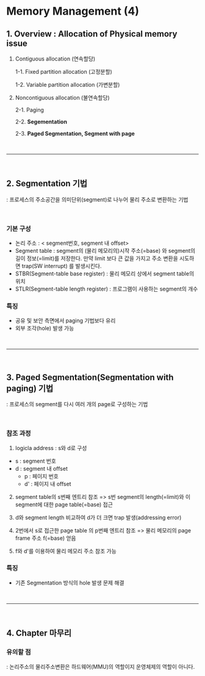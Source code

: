 # Memory Management (4)

## 1. Overview : Allocation of Physical memory issue

1. Contiguous allocation (연속할당)

    1-1. Fixed partition allocation (고정분할)

    1-2. Variable partition allocation (가변분할)

2. Noncontiguous allocation (불연속할당)

    2-1. Paging

    2-2. **Segementation**

    2-3. **Paged Segmentation, Segment with page**

<br/>

--- 

<br/>

## 2. Segmentation 기법

: 프로세스의 주소공간을 의미단위(segment)로 나누어 물리 주소로 변환하는 기법

<br/>

### 기본 구성
* 논리 주소 : < segment번호, segment 내 offset> 
* Segment table
: segment의 (물리 메모리의)시작 주소(=base) 와 segment의 길이 정보(=limit)를 저장한다. 만약 limit 보다 큰 값을 가지고 주소 변환을 시도하면 trap(SW interrupt) 를 발생시킨다.
* STBR(Segment-table base register) : 물리 메모리 상에서 segment table의 위치
* STLR(Segment-table length register) : 프로그램이 사용하는 segment의 개수

### 특징
* 공유 및 보안 측면에서 paging 기법보다 유리
* 외부 조각(hole) 발생 가능

<br/>

---

<br/>

## 3. Paged Segmentation(Segmentation with paging) 기법

: 프로세스의 segment를 다시 여러 개의 page로 구성하는 기법

<br/>

### 참조 과정 

1. logicla address : s와 d로 구성

* s : segment 번호
* d : segment 내 offset
    * p : 페이지 번호
    * d' : 페이지 내 offset

2. segment table의 s번째 엔트리 참조 => s번 segment의 length(=limit)와 이 segment에 대한 page table(=base) 접근 

3. d와 segment length 비교하여 d가 더 크면 trap 발생(addressing error)

4. 2번에서 s로 접근한 page table 의 p번째 엔트리 참조 => 물리 메모리의 page frame 주소 f(=base) 얻음

5. f와 d'를 이용하여 물리 메모리 주소 참조 가능

### 특징
* 기존 Segmentation 방식의 hole 발생 문제 해결

<br/>

---

<br/>

## 4. Chapter 마무리

### 유의할 점
: 논리주소의 물리주소변환은 하드웨어(MMU)의 역할이지 운영체제의 역할이 아니다.
